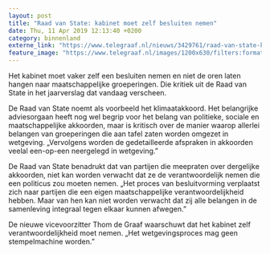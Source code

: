 ```yaml
---
layout: post
title: "Raad van State: kabinet moet zelf besluiten nemen"
date: Thu, 11 Apr 2019 12:13:40 +0200
category: binnenland
externe_link: "https://www.telegraaf.nl/nieuws/3429761/raad-van-state-kabinet-moet-zelf-besluiten-nemen"
feature_image: "https://www.telegraaf.nl/images/1200x630/filters:format(jpeg):quality(80)/cdn-kiosk-api.telegraaf.nl/427b263a-5c45-11e9-b673-0255c322e81b.jpg"
---
```


<p class="intro">Het kabinet moet vaker zelf een besluiten nemen en niet de oren laten hangen naar maatschappelijke groeperingen. Die kritiek uit de Raad van State in het jaarverslag dat vandaag verscheen.</p> <p>De Raad van State noemt als voorbeeld het klimaatakkoord. Het belangrijke adviesorgaan heeft nog wel begrip voor het belang van politieke, sociale en maatschappelijke akkoorden, maar is kritisch over de manier waarop allerlei belangen van groeperingen die aan tafel zaten worden omgezet in wetgeving. „Vervolgens worden de gedetailleerde afspraken in akkoorden veelal een-op-een neergelegd in wetgeving.”</p><p>De Raad van State benadrukt dat van partijen die meepraten over dergelijke akkoorden, niet kan worden verwacht dat ze de verantwoordelijk nemen die een politicus zou moeten nemen. „Het proces van besluitvorming verplaatst zich naar partijen die een eigen maatschappelijke verantwoordelijkheid hebben. Maar van hen kan niet worden verwacht dat zij alle belangen in de samenleving integraal tegen elkaar kunnen afwegen.”</p><p>De nieuwe vicevoorzitter Thom de Graaf waarschuwt dat het kabinet zelf verantwoordelijkheid moet nemen. „Het wetgevingsproces mag geen stempelmachine worden.”</p>
